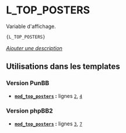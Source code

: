 # L_TOP_POSTERS


Variable d'affichage.

```html
{L_TOP_POSTERS}
```

[*Ajouter une description*](https://fa-tvars.appspot.com/var/L_TOP_POSTERS)

## Utilisations dans les templates

### Version PunBB
* __[`mod_top_posters`](../tpl/var/punbb/mod_top_posters.md#readme) :__ lignes [`2`](../tpl/src/punbb/mod_top_posters.tpl#L2), [`4`](../tpl/src/punbb/mod_top_posters.tpl#L4)

### Version phpBB2
* __[`mod_top_posters`](../tpl/var/subsilver/mod_top_posters.md#readme) :__ lignes [`3`](../tpl/src/subsilver/mod_top_posters.tpl#L3), [`7`](../tpl/src/subsilver/mod_top_posters.tpl#L7)